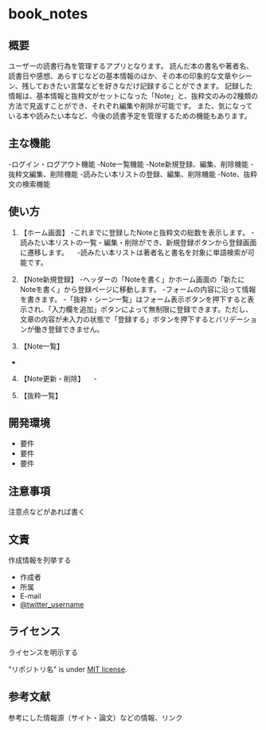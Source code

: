 # book_notes

## 概要
ユーザーの読書行為を管理するアプリとなります。
読んだ本の書名や著者名、読書日や感想、あらすじなどの基本情報のほか、その本の印象的な文章やシーン、残しておきたい言葉などを好きなだけ記録することができます。
記録した情報は、基本情報と抜粋文がセットになった「Note」と、抜粋文のみの2種類の方法で見返すことができ、それぞれ編集や削除が可能です。
また、気になっている本や読みたい本など、今後の読書予定を管理するための機能もあります。

## 主な機能
-ログイン・ログアウト機能
-Note一覧機能
-Note新規登録、編集、削除機能
-抜粋文編集、削除機能
-読みたい本リストの登録、編集、削除機能
-Note、抜粋文の検索機能

## 使い方
1. 【ホーム画面】
-これまでに登録したNoteと抜粋文の総数を表示します。
-読みたい本リストの一覧・編集・削除ができ、新規登録ボタンから登録画面に遷移します。
　-読みたい本リストは著者名と書名を対象に単語検索が可能です。

2. 【Note新規登録】
-ヘッダーの「Noteを書く」かホーム画面の「新たにNoteを書く」から登録ページに移動します。
-フォームの内容に沿って情報を書きます。
-「抜粋・シーン一覧」はフォーム表示ボタンを押下すると表示され、「入力欄を追加」ボタンによって無制限に登録できます。ただし、文章の内容が未入力の状態で「登録する」ボタンを押下するとバリデーションが働き登録できません。

3. 【Note一覧】
-
4. 【Note更新・削除】
　-

5. 【抜粋一覧】


## 開発環境

* 要件
* 要件
* 要件


## 注意事項

注意点などがあれば書く


## 文責

作成情報を列挙する

* 作成者
* 所属
* E-mail
* [@twitter_username](https://twitter.com/twitter_username)


## ライセンス

ライセンスを明示する

"リポジトリ名" is under [MIT license](https://en.wikipedia.org/wiki/MIT_License).


## 参考文献

参考にした情報源（サイト・論文）などの情報、リンク

